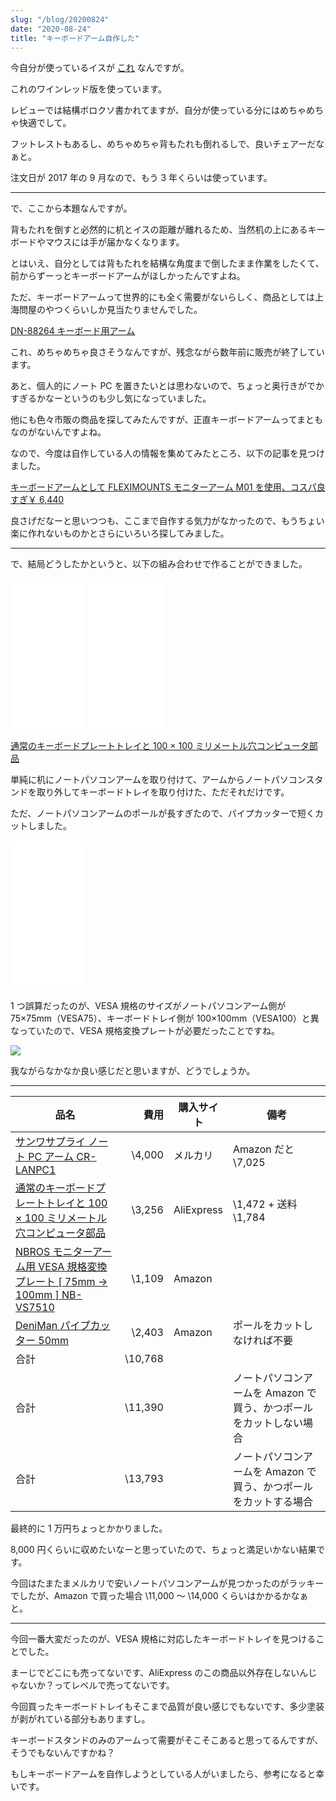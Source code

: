 ```yaml
---
slug: "/blog/20200824"
date: "2020-08-24"
title: "キーボードアーム自作した"
---
```


今自分が使っているイスが [これ](https://amzn.to/3UUYAtI) なんですが。

これのワインレッド版を使っています。

レビューでは結構ボロクソ書かれてますが、自分が使っている分にはめちゃめちゃ快適でして。

フットレストもあるし、めちゃめちゃ背もたれも倒れるしで、良いチェアーだなぁと。

注文日が 2017 年の 9 月なので、もう 3 年くらいは使っています。

---

で、ここから本題なんですが。

背もたれを倒すと必然的に机とイスの距離が離れるため、当然机の上にあるキーボードやマウスには手が届かなくなります。

とはいえ、自分としては背もたれを結構な角度まで倒したまま作業をしたくて、前からずーっとキーボードアームがほしかったんですよね。

ただ、キーボードアームって世界的にも全く需要がないらしく、商品としては上海問屋のやつくらいしか見当たりませんでした。

[DN-88264 キーボード用アーム](https://www.dospara.co.jp/5shopping/detail_parts.php?ic=354080&lf=0)

これ、めちゃめちゃ良さそうなんですが、残念ながら数年前に販売が終了しています。

あと、個人的にノート PC を置きたいとは思わないので、ちょっと奥行きがでかすぎるかなーというのも少し気になっていました。

他にも色々市販の商品を探してみたんですが、正直キーボードアームってまともなのがないんですよね。

なので、今度は自作している人の情報を集めてみたところ、以下の記事を見つけました。

[キーボードアームとして FLEXIMOUNTS モニターアーム M01 を使用、コスパ良すぎ￥ 6,440](https://y24jinet.jp/fleximounts-a-mu/)

良さげだなーと思いつつも、ここまで自作する気力がなかったので、もうちょい楽に作れないものかとさらにいろいろ探してみました。

---

で、結局どうしたかというと、以下の組み合わせで作ることができました。

<iframe style="height:240px;width:120px;" marginwidth="0" marginheight="0" scrolling="no" frameborder="0" src="//rcm-fe.amazon-adsystem.com/e/cm?lt1=_blank&bc1=FFFFFF&IS2=1&bg1=FFFFFF&fc1=000000&lc1=0000FF&t=piro09190c-22&language=ja_JP&o=9&p=8&l=as4&m=amazon&f=ifr&ref=as_ss_li_til&asins=B0019SZZRK&linkId=4157b84dc7cb28a21d0c8ec40f09ace5"></iframe>

<iframe style="height:240px;width:120px;" marginwidth="0" marginheight="0" scrolling="no" frameborder="0" src="//rcm-fe.amazon-adsystem.com/e/cm?lt1=_blank&bc1=FFFFFF&IS2=1&bg1=FFFFFF&fc1=000000&lc1=0000FF&t=piro09190c-22&language=ja_JP&o=9&p=8&l=as4&m=amazon&f=ifr&ref=as_ss_li_til&asins=B00N2SB0N8&linkId=b7a65291ae10c4223b044a8181efe3c9"></iframe>

[通常のキーボードプレートトレイと 100 × 100 ミリメートル穴コンピュータ部品](https://ja.aliexpress.com/item/33040841896.html)

単純に机にノートパソコンアームを取り付けて、アームからノートパソコンスタンドを取り外してキーボードトレイを取り付けた、ただそれだけです。

ただ、ノートパソコンアームのポールが長すぎたので、パイプカッターで短くカットしました。

<iframe style="height:240px;width:120px;" marginwidth="0" marginheight="0" scrolling="no" frameborder="0" src="//rcm-fe.amazon-adsystem.com/e/cm?lt1=_blank&bc1=FFFFFF&IS2=1&bg1=FFFFFF&fc1=000000&lc1=0000FF&t=piro09190c-22&language=ja_JP&o=9&p=8&l=as4&m=amazon&f=ifr&ref=as_ss_li_til&asins=B00EETV5ES&linkId=20b180b309261c40f5566a05aac1abe4"></iframe>

1 つ誤算だったのが、VESA 規格のサイズがノートパソコンアーム側が 75×75mm（VESA75）、キーボードトレイ側が 100×100mm（VESA100）と異なっていたので、VESA 規格変換プレートが必要だったことですね。

<a href='https://lh3.googleusercontent.com/hkK03RTGz87xkUtPc-CXIqHhwJwlLDdtU99fakOm5-3cH9xIiwF-tFS2CoqhYt9XjO4Vk2oeSIey2_FC5bg5P4bliCK5yjtQlA9d6Uo3esF-VWefQnObvKGP9WtbBw_pOdxzdE1RoA=w1022-h618' data-size='1022x618' target='_blank' rel='noopener'><img src="https://lh3.googleusercontent.com/hkK03RTGz87xkUtPc-CXIqHhwJwlLDdtU99fakOm5-3cH9xIiwF-tFS2CoqhYt9XjO4Vk2oeSIey2_FC5bg5P4bliCK5yjtQlA9d6Uo3esF-VWefQnObvKGP9WtbBw_pOdxzdE1RoA=w800-h483" class="photoembed-maker" ></a>

我ながらなかなか良い感じだと思いますが、どうでしょうか。

---

| 品名                                                                                                                         |    費用 | 購入サイト | 備考                                                               |
| ---------------------------------------------------------------------------------------------------------------------------- | ------: | ---------- | ------------------------------------------------------------------ |
| [サンワサプライ ノート PC アーム CR-LANPC1](https://amzn.to/2Yn7Zwb)                                                         |  \4,000 | メルカリ   | Amazon だと \7,025                                                 |
| [通常のキーボードプレートトレイと 100 × 100 ミリメートル穴コンピュータ部品](https://ja.aliexpress.com/item/33040841896.html) |  \3,256 | AliExpress | \1,472 + 送料 \1,784                                               |
| [NBROS モニターアーム用 VESA 規格変換プレート [ 75mm → 100mm ] NB-VS7510](https://amzn.to/3gndpgR)                           |  \1,109 | Amazon     |                                                                    |
| [DeniMan パイプカッター 50mm](https://amzn.to/3j8Mw1T)                                                                       |  \2,403 | Amazon     | ポールをカットしなければ不要                                       |
| 合計                                                                                                                         | \10,768 |            |                                                                    |
| 合計                                                                                                                         | \11,390 |            | ノートパソコンアームを Amazon で買う、かつポールをカットしない場合 |
| 合計                                                                                                                         | \13,793 |            | ノートパソコンアームを Amazon で買う、かつポールをカットする場合   |

最終的に 1 万円ちょっとかかりました。

8,000 円くらいに収めたいなーと思っていたので、ちょっと満足いかない結果です。

今回はたまたまメルカリで安いノートパソコンアームが見つかったのがラッキーでしたが、Amazon で買った場合 \11,000 ～ \14,000 くらいはかかるかなぁと。

---

今回一番大変だったのが、VESA 規格に対応したキーボードトレイを見つけることでした。

まーじでどこにも売ってないです、AliExpress のこの商品以外存在しないんじゃないか？ってレベルで売ってないです。

今回買ったキーボードトレイもそこまで品質が良い感じでもないです、多少塗装が剥がれている部分もありますし。

キーボードスタンドのみのアームって需要がそこそこあると思ってるんですが、そうでもないんですかね？

もしキーボードアームを自作しようとしている人がいましたら、参考になると幸いです。
